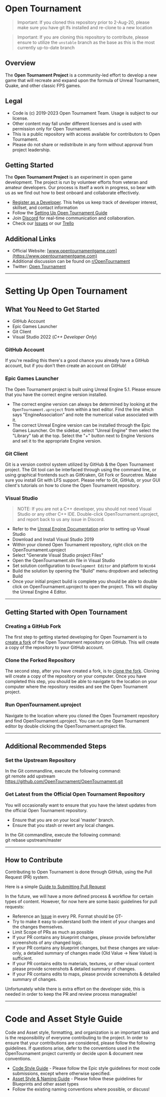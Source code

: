 # Open Tournament

> Important: If you cloned this repository prior to 2-Aug-20, please make sure you have git lfs installed and re-clone to a new location 

> Important: If you are cloning this repository to contribute, please ensure to utilize the `unstable` branch as the base as this is the most currently up-to-date branch


## Overview

The **Open Tournament Project** is a community-led effort to develop a new game that will recreate and expand upon the formula of Unreal Tournament, Quake, and other classic FPS games.

## Legal

* Code is (c) 2019-2023 Open Tournament Team. Usage is subject to our license.
* Other content may fall under different licenses and is used with permission only for Open Tournament.
* This is a public repository with access available for contributors to Open Tournament.
* Please do not share or redistribute in any form without approval from project leadership.

## Getting Started

The **Open Tournament Project** is an experiment in open game development. The project is run by volunteer efforts from veteran and amateur developers. Our process is itself a work in progress, so bear with us as we find out how to best onboard and collaborate effectively.

* [Register as a Developer](https://forms.gle/s7qcsKLuVVm1WzgB7). This helps us keep track of developer interest, skillset, and contact information
* Follow the [Setting Up Open Tournament Guide](#SettingUpOpenTournament)
* Join [Discord](https://discord.gg/Rw8evNT) for real-time communication and collaboration.
* Check our [Issues](https://github.com/OpenTournament/OpenTournament/issues) or our [Trello](https://trello.com/b/RviM3J39/open-tournament-public-taskboard)

## Additional Links

* Official Website: [www.opentournamentgame.com](https://www.opentournamentgame.com)
* Additional discussion can be found on [r/OpenTournament](www.reddit.com/r/OpenTournament)
* Twitter: [Open Tournament](www.twitter.com/open_tournament)

_______________________________________________________________________________________

# Setting Up Open Tournament

## What You Need to Get Started

* GitHub Account
* Epic Games Launcher
* Git Client
* Visual Studio 2022 (*C++ Developer Only*)

### GitHub Account

If you're reading this there's a good chance you already have a GitHub account, but if you don't then create an account on GitHub! 

### Epic Games Launcher

The Open Tournament project is built using Unreal Engine 5.1. Please ensure that you have the correct engine version installed.

* The correct engine version can always be determined by looking at the `OpenTournament.uproject` from within a text editor. Find the line which says "EngineAssociation" and note the numerical value associated with it.
* The correct Unreal Engine version can be installed through the Epic Games Launcher. On the sidebar, select "Unreal Engine" then select the "Library" tab at the top. Select the "+" button next to Engine Versions and set it to the appropriate Engine version.

### Git Client

Git is a version control system utilized by GitHub & the Open Tournament project. The Git tool can be interfaced through using the command line, or using graphical frontends such as GitKraken, Git Fork or Sourcetree. Make sure you install Git with LFS support. Please refer to Git, GitHub, or your GUI client's tutorials on how to clone the Open Tournament repository.

### Visual Studio

> NOTE: If you are not a C++ developer, you should not need Visual Studio or any other C++ IDE. Double-click OpenTournament.uproject, and report back to us any issue in Discord.

* Refer to the [Unreal Engine Documentation](
https://docs.unrealengine.com/en-US/Programming/Development/VisualStudioSetup/index.html) prior to setting up Visual Studio
* Download and Install Visual Studio 2019
* Within your cloned Open Tournament repository, right click on the OpenTournament.uproject
* Select "Generate Visual Studio project Files"
* Open the OpenTournament.sln file in Visual Studio
* Set solution configuration to `Development Editor` and platform to `Win64`
* Build the solution by opening the "Build" menu dropdown and selecting Build
* Once your initial project build is complete you should be able to double click on OpenTournament.uproject to open the project. This will display the Unreal Engine 4 Editor.

_______________________________________________________________________________________

## Getting Started with Open Tournament

### Creating a GitHub Fork

The first step to getting started developing for Open Tournament is to [create a fork](https://guides.github.com/activities/forking/) of the Open Tournament repository on GitHub. This will create a copy of the repository to your GitHub account.

### Clone the Forked Repository

The second step, after you have created a fork, is to [clone the fork](https://guides.github.com/activities/forking/). Cloning will create a copy of the repository on your computer. Once you have completed this step, you should be able to navigate to the location on your computer where the repository resides and see the Open Tournament project.

### Run OpenTournament.uproject

Navigate to the location where you cloned the Open Tournament repository and find OpenTournament.uproject. You can run the Open Tournament editor by double clicking the OpenTournament.uproject file.

_______________________________________________________________________________________

## Additional Recommended Steps

### Set the Upstream Repository

In the Git commandline, execute the following command:  
    git remote add upstream https://github.com/OpenTournament/OpenTournament.git

### Get Latest from the Official Open Tournament Repository

You will occasionally want to ensure that you have the latest updates from the official Open Tournament repository.

* Ensure that you are on your local 'master' branch.
* Ensure that you stash or revert any local changes.

In the Git commandline, execute the following command:  
    git rebase upstream/master

_______________________________________________________________________________________

## How to Contribute

Contributing to Open Tournament is done through GitHub, using the Pull Request (PR) system.

Here is a simple [Guide to Submitting Pull Request](https://www.freecodecamp.org/news/how-to-make-your-first-pull-request-on-github-3/)

In the future, we will have a more defined process & workflow for certain types of content. However, for now here are some basic guidelines for pull requests:
* Reference an [Issue](https://github.com/OpenTournament/OpenTournament/issues) in every PR. Format should be OT-<IssueNumber>
* Try to make it easy to understand both the intent of your changes and the changes themselves.
* Limit Scope of PRs as much as possible
* If your PR contains any blueprint changes, please provide before/after screenshots of any changed logic.
* If your PR contains any blueprint changes, but these changes are value-only, a detailed summary of changes made (Old Value -> New Value) is sufficient.
* If your PR contains edits to materials, textures, or other visual content please provide screenshots & detailed summary of changes.
* If your PR contains edits to maps, please provide screenshots & detailed summary of changes.

Unfortunately while there is extra effort on the developer side, this is needed in order to keep the PR and review process manageable!

_______________________________________________________________________________________
	
# Code and Asset Style Guide

Code and Asset style, formatting, and organization is an important task and is the responsibility of everyone contributing to the project. In order to ensure that your contributions are considered, please follow the following guidelines. If questions arise, defer to the conventions used in the OpenTournament project currently or decide upon & document new conventions.

* [Code Style Guide](https://docs.unrealengine.com/en-US/Programming/Development/CodingStandard/index.html) - Please follow the Epic style guidelines for most code submissions, except where otherwise specified. 
* [Asset Style & Naming Guide](https://github.com/Allar/ue5-style-guide) - Please follow these guidelines for Blueprints and other asset types
* Follow the existing naming conventions where possible, or discuss!
